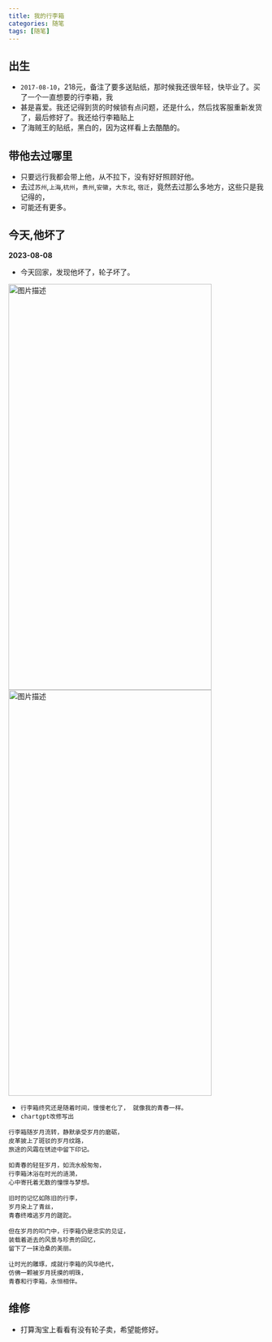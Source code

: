 ```yaml
---
title: 我的行李箱
categories: 随笔  
tags: [随笔]
---
```


## 出生
 - `2017-08-10`，218元，备注了要多送贴纸，那时候我还很年轻，快毕业了。买了一个一直想要的行李箱，我
 - 甚是喜爱。我还记得到货的时候锁有点问题，还是什么，然后找客服重新发货了，最后修好了。我还给行李箱贴上
 - 了海贼王的贴纸，黑白的，因为这样看上去酷酷的。

## 带他去过哪里
- 只要远行我都会带上他，从不拉下，没有好好照顾好他。
- 去过`苏州`,`上海`,`杭州`，`贵州`,`安徽`，`大东北`, `宿迁`，竟然去过那么多地方，这些只是我记得的，
- 可能还有更多。

## 今天,他坏了
**2023-08-08** 
- 今天回家，发现他坏了，轮子坏了。

<img src="../.vuepress/public/img/talk-talk/boot-1.jpg" alt="图片描述" width="400" height="800"> 
<img src="../.vuepress/public/img/talk-talk/boot-2.jpg" alt="图片描述" width="400" height="800">

- `行李箱终究还是随着时间，慢慢老化了， 就像我的青春一样。`
- `chartgpt改修写出`
```
行李箱随岁月流转，静默承受岁月的磨砺，  
皮革披上了斑驳的岁月纹路，  
旅途的风霜在锈迹中留下印记。  

如青春的轻狂岁月，如流水般匆匆，  
行李箱沐浴在时光的涟漪，  
心中寄托着无数的憧憬与梦想。  

旧时的记忆如陈旧的行李，  
岁月染上了青丝，  
青春终难逃岁月的蹉跎。   

但在岁月的叩门中，行李箱仍是忠实的见证，  
装载着逝去的风景与珍贵的回忆，   
留下了一抹沧桑的美丽。   
 
让时光的雕琢，成就行李箱的风华绝代，   
仿佛一颗被岁月抚摸的明珠，   
青春和行李箱，永恒相伴。   
```

## 维修
- 打算淘宝上看看有没有轮子卖，希望能修好。
